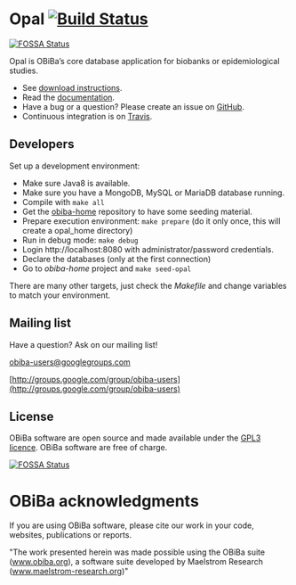 # Opal [![Build Status](https://travis-ci.org/obiba/opal.svg?branch=master)](https://travis-ci.org/obiba/opal)
[![FOSSA Status](https://app.fossa.io/api/projects/git%2Bgithub.com%2Fobiba%2Fopal.svg?type=shield)](https://app.fossa.io/projects/git%2Bgithub.com%2Fobiba%2Fopal?ref=badge_shield)

Opal is OBiBa’s core database application for biobanks or epidemiological studies.

* See [download instructions](http://www.obiba.org/pages/products/opal/#download).
* Read the [documentation](http://opaldoc.obiba.org).
* Have a bug or a question? Please create an issue on [GitHub](https://github.com/obiba/opal/issues).
* Continuous integration is on [Travis](https://travis-ci.org/obiba/opal).

## Developers

Set up a development environment:

* Make sure Java8 is available.
* Make sure you have a MongoDB, MySQL or MariaDB database running.
* Compile with `make all`
* Get the [obiba-home](https://github.com/obiba/obiba-home) repository to have some seeding material.
* Prepare execution environment: `make prepare` (do it only once, this will create a opal_home directory)
* Run in debug mode: `make debug`
* Login http://localhost:8080 with administrator/password credentials.
* Declare the databases (only at the first connection)
* Go to _obiba-home_ project and `make seed-opal`

There are many other targets, just check the _Makefile_ and change variables to match your environment.

## Mailing list

Have a question? Ask on our mailing list!

obiba-users@googlegroups.com

[http://groups.google.com/group/obiba-users](http://groups.google.com/group/obiba-users)

## License

OBiBa software are open source and made available under the [GPL3 licence](http://www.obiba.org/pages/license/). OBiBa software are free of charge.


[![FOSSA Status](https://app.fossa.io/api/projects/git%2Bgithub.com%2Fobiba%2Fopal.svg?type=large)](https://app.fossa.io/projects/git%2Bgithub.com%2Fobiba%2Fopal?ref=badge_large)

# OBiBa acknowledgments

If you are using OBiBa software, please cite our work in your code, websites, publications or reports.

"The work presented herein was made possible using the OBiBa suite (www.obiba.org), a  software suite developed by Maelstrom Research (www.maelstrom-research.org)"